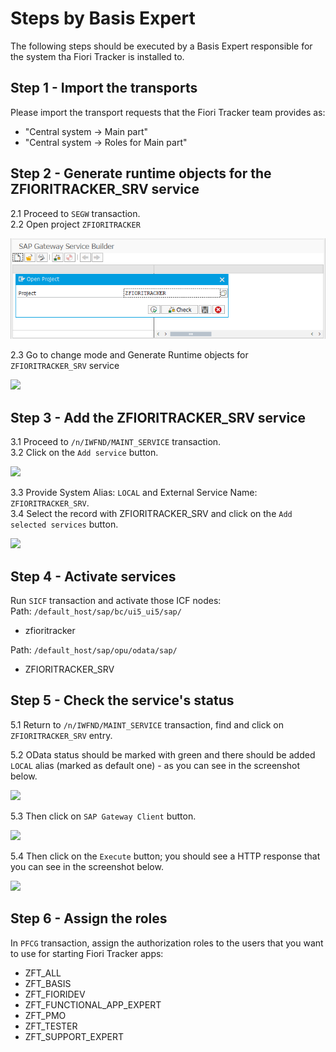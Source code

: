 # Steps by Basis Expert

The following steps should be executed by a Basis Expert responsible for the system tha Fiori Tracker is installed to.

## Step 1 - Import the transports

Please import the transport requests that the Fiori Tracker team provides as:
- "Central system -> Main part"
- "Central system -> Roles for Main part"

## Step 2 - Generate runtime objects for the ZFIORITRACKER_SRV service

2.1 Proceed to `SEGW` transaction. <br>
2.2 Open project `ZFIORITRACKER`

![](res/segw.png)

2.3 Go to change mode and Generate Runtime objects for `ZFIORITRACKER_SRV` service

![](/res/segw_regenerate.png)

## Step 3 - Add the ZFIORITRACKER_SRV service

3.1 Proceed to `/n/IWFND/MAINT_SERVICE` transaction.<br>
3.2 Click on the `Add service` button.

![](/res/maint_service_add.png)

3.3 Provide System Alias: `LOCAL` and External Service Name: `ZFIORITRACKER_SRV`.<br>
3.4 Select the record with ZFIORITRACKER_SRV and click on the `Add selected services` button.

![](/res/maint_service_add2.png)

## Step 4 - Activate services

Run `SICF` transaction and activate those ICF nodes:<br/>
Path: `/default_host/sap/bc/ui5_ui5/sap/`
- zfioritracker<br/>

Path: `/default_host/sap/opu/odata/sap/`
- ZFIORITRACKER_SRV

## Step 5 - Check the service's status

5.1 Return to `/n/IWFND/MAINT_SERVICE` transaction, find and click on `ZFIORITRACKER_SRV` entry.<br>

5.2 OData status should be marked with green and there should be added `LOCAL` alias (marked as default one) - as you can see in the screenshot below.

![](/res/maint_service_status.png)

5.3 Then click on `SAP Gateway Client` button.

![](/res/maint_service_gwcheck.png)

5.4 Then click on the `Execute` button; you should see a HTTP response that you can see in the screenshot below.

![](/res/maint_service_httpcheck.png)


## Step 6 - Assign the roles

In `PFCG` transaction, assign the authorization roles to the users that you want to use for starting Fiori Tracker apps:
- ZFT_ALL
- ZFT_BASIS
- ZFT_FIORIDEV
- ZFT_FUNCTIONAL_APP_EXPERT
- ZFT_PMO
- ZFT_TESTER
- ZFT_SUPPORT_EXPERT